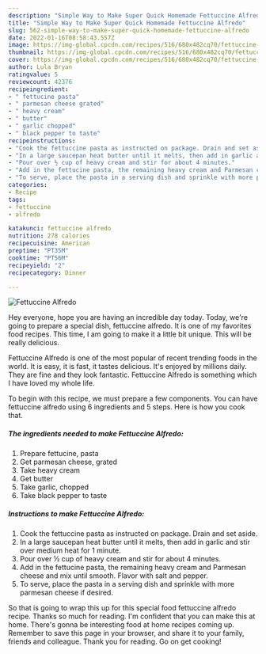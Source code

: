 ```yaml
---
description: "Simple Way to Make Super Quick Homemade Fettuccine Alfredo"
title: "Simple Way to Make Super Quick Homemade Fettuccine Alfredo"
slug: 562-simple-way-to-make-super-quick-homemade-fettuccine-alfredo
date: 2022-01-16T08:58:43.557Z
image: https://img-global.cpcdn.com/recipes/516/680x482cq70/fettuccine-alfredo-recipe-main-photo.jpg
thumbnail: https://img-global.cpcdn.com/recipes/516/680x482cq70/fettuccine-alfredo-recipe-main-photo.jpg
cover: https://img-global.cpcdn.com/recipes/516/680x482cq70/fettuccine-alfredo-recipe-main-photo.jpg
author: Lula Bryan
ratingvalue: 5
reviewcount: 42376
recipeingredient:
- " fettucine pasta"
- " parmesan cheese grated"
- " heavy cream"
- " butter"
- " garlic chopped"
- " black pepper to taste"
recipeinstructions:
- "Cook the fettuccine pasta as instructed on package. Drain and set aside."
- "In a large saucepan heat butter until it melts, then add in garlic and stir over medium heat for 1 minute."
- "Pour over ½ cup of heavy cream and stir for about 4 minutes."
- "Add in the fettucine pasta, the remaining heavy cream and Parmesan cheese and mix until smooth. Flavor with salt and pepper."
- "To serve, place the pasta in a serving dish and sprinkle with more parmesan cheese if desired."
categories:
- Recipe
tags:
- fettuccine
- alfredo

katakunci: fettuccine alfredo 
nutrition: 278 calories
recipecuisine: American
preptime: "PT35M"
cooktime: "PT56M"
recipeyield: "2"
recipecategory: Dinner

---
```



![Fettuccine Alfredo](https://img-global.cpcdn.com/recipes/516/680x482cq70/fettuccine-alfredo-recipe-main-photo.jpg)

Hey everyone, hope you are having an incredible day today. Today, we're going to prepare a special dish, fettuccine alfredo. It is one of my favorites food recipes. This time, I am going to make it a little bit unique. This will be really delicious.

Fettuccine Alfredo is one of the most popular of recent trending foods in the world. It is easy, it is fast, it tastes delicious. It's enjoyed by millions daily. They are fine and they look fantastic. Fettuccine Alfredo is something which I have loved my whole life.




To begin with this recipe, we must prepare a few components. You can have fettuccine alfredo using 6 ingredients and 5 steps. Here is how you cook that.

<!--inarticleads1-->

##### The ingredients needed to make Fettuccine Alfredo:

1. Prepare  fettucine, pasta
1. Get  parmesan cheese, grated
1. Take  heavy cream
1. Get  butter
1. Take  garlic, chopped
1. Take  black pepper to taste




<!--inarticleads2-->

##### Instructions to make Fettuccine Alfredo:

1. Cook the fettuccine pasta as instructed on package. Drain and set aside.
1. In a large saucepan heat butter until it melts, then add in garlic and stir over medium heat for 1 minute.
1. Pour over ½ cup of heavy cream and stir for about 4 minutes.
1. Add in the fettucine pasta, the remaining heavy cream and Parmesan cheese and mix until smooth. Flavor with salt and pepper.
1. To serve, place the pasta in a serving dish and sprinkle with more parmesan cheese if desired.




So that is going to wrap this up for this special food fettuccine alfredo recipe. Thanks so much for reading. I'm confident that you can make this at home. There's gonna be interesting food at home recipes coming up. Remember to save this page in your browser, and share it to your family, friends and colleague. Thank you for reading. Go on get cooking!
